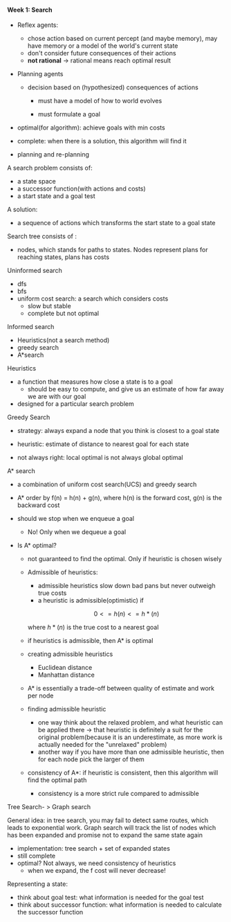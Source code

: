 #### Week 1: Search

- Reflex agents:

  - chose action based on current percept (and maybe memory), may have memory or a model of the world's current state
  - don't consider future consequences of their actions
  - **not rational** -> rational means reach optimal result

- Planning agents

  - decision based on (hypothesized) consequences of actions

    - must have a model of how to world evolves 

    - must formulate a goal

      

- optimal(for algorithm): achieve goals with min costs

- complete: when there is a solution, this algorithm will find it

- planning and re-planning



A search problem consists of: 

- a state space
- a successor function(with actions and costs)
- a start state and a goal test

A solution:

-  a sequence of actions which transforms the start state to a goal state



Search tree consists of :

- nodes, which stands for paths to states. Nodes represent plans for reaching states, plans has costs



Uninformed search

- dfs
- bfs
- uniform cost search: a search which considers costs
  - slow but stable
  - complete but not optimal



Informed search

- Heuristics(not a search method)
- greedy search
- A*search



Heuristics

- a function that measures how close a state is to a goal
  - should be easy to compute, and give us an estimate of how far away we are with our goal
- designed for a particular search problem

Greedy Search

- strategy: always expand a node that you think is closest to a goal state
- heuristic: estimate of distance to nearest goal for each state

- not always right: local optimal is not always global optimal



A* search

- a combination of uniform cost search(UCS) and greedy search

- A* order by f(n) = h(n) + g(n), where h(n) is the forward cost, g(n) is the backward cost

- should we stop when we enqueue a goal

  - No! Only when we dequeue a goal

- Is A* optimal?

  - not guaranteed to find the optimal. Only if heuristic is chosen wisely

  - Admissible of heuristics:

    - admissible heuristics slow down bad pans but never outweigh true costs
    - a heuristic is admissible(optimistic) if 

    $$
    0 <= h(n) <= h*(n)
    $$

    where $h*(n)$ is the true cost to a nearest goal

  - if heuristics is admissible, then A* is optimal

  - creating admissible heuristics

    - Euclidean distance
    - Manhattan distance

  - A* is essentially a trade-off between quality of estimate and work per node

  - finding admissible heuristic

    - one way think about the relaxed problem, and what heuristic can be applied there -> that heuristic is definitely a suit for the original problem(because it is an underestimate, as more work is actually needed for the "unrelaxed" problem)
    - another way if you have more than one admissible heuristic, then for each node pick the larger of them

  - consistency of A*: if heuristic is consistent, then this algorithm will find the optimal path

    - consistency is a more strict rule compared to admissible



Tree Search- > Graph search

General idea: in tree search, you may fail to detect same routes, which leads to exponential work. Graph search will track the list of nodes which has been expanded and promise not to expand the same state again 

- implementation: tree search + set of expanded states
- still complete
- optimal? Not always, we need consistency of heuristics
  - when we expand, the f cost will never decrease!



Representing a state:

- think about goal test: what information is needed for the goal test
- think about successor function: what information is needed to calculate the successor function















